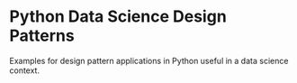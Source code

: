 # Python Data Science Design Patterns

Examples for design pattern applications in Python useful in a data science context.
